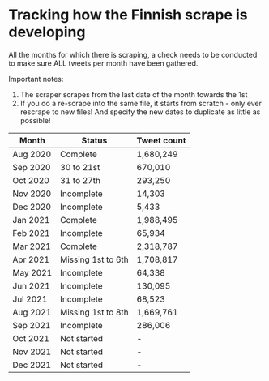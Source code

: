 # Tracking how the Finnish scrape is developing
All the months for which there is scraping, a check needs to be conducted to make sure ALL tweets per month have been gathered.

Important notes:
1. The scraper scrapes from the last date of the month towards the 1st
2. If you do a re-scrape into the same file, it starts from scratch - only ever rescrape to new files! And specify the new dates to duplicate as little as possible!

| Month    | Status         | Tweet count |
|----------|----------------|-------------|
| Aug 2020 | Complete       | 1,680,249   |
| Sep 2020 | 30 to 21st     | 670,010     |
| Oct 2020 | 31 to 27th     | 293,250      |
| Nov 2020 | Incomplete     | 14,303      |
| Dec 2020 | Incomplete     | 5,433       |
| Jan 2021 | Complete       | 1,988,495   |
| Feb 2021 | Incomplete     | 65,934      |
| Mar 2021 | Complete       | 2,318,787   |
| Apr 2021 | Missing 1st to 6th | 1,708,817   |
| May 2021 | Incomplete     | 64,338      |
| Jun 2021 | Incomplete     | 130,095     |
| Jul 2021 | Incomplete     | 68,523      |
| Aug 2021 | Missing 1st to 8th    | 1,669,761           |
| Sep 2021 | Incomplete     | 286,006     |
| Oct 2021 | Not started    | -           |
| Nov 2021 | Not started    | -           |
| Dec 2021 | Not started    | -           |
